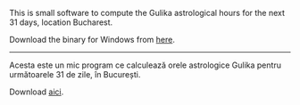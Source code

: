 This is small software to compute the Gulika astrological hours for the next 31 days, location Bucharest.

Download the binary for Windows from [here](https://github.com/demetrius-edelin/favorable_hours-gulika/releases/download/0.1.0/ore.exe).

-----------------------------

Acesta este un mic program ce calculează orele astrologice Gulika pentru următoarele 31 de zile, în București.

Download [aici](https://github.com/demetrius-edelin/favorable_hours-gulika/releases/download/0.1.0/ore.exe).
